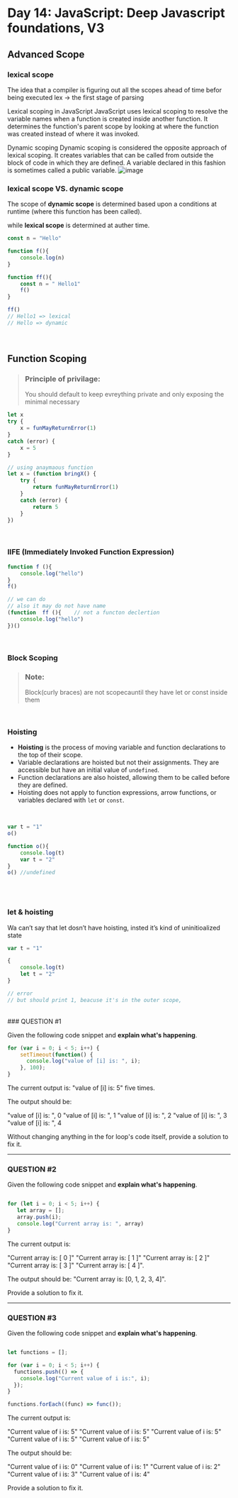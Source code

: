 # Day 14: JavaScript: Deep Javascript foundations, V3

## Advanced Scope 

### lexical scope 

The idea that a compiler is figuring out all the scopes ahead of time befor being executed 
lex → the first stage of parsing

Lexical scoping in JavaScript
JavaScript uses lexical scoping to resolve the variable names when a function is created inside another function. It determines the function's parent scope by looking at where the function was created instead of where it was invoked.

Dynamic scoping
Dynamic scoping is considered the opposite approach of lexical scoping. It creates variables that can be called from outside the block of code in which they are defined. A variable declared in this fashion is sometimes called a public variable.
![image](https://github.com/AnwarMelhem/Mastering_JavaScript_in_20_Days/assets/97465642/d2fd2c0a-d56a-4f6f-b3b0-98078a51884b)

### lexical scope VS. dynamic scope 

The scope of **dynamic scope** is determined based upon a conditions at runtime (where this function has been called).

while **lexical scope** is determined at auther time.

```javaScript
const n = "Hello"

function f(){
    console.log(n)
}

function ff(){
    const n = " Hello1"
    f()
}

ff()
// Hello1 => lexical
// Hello => dynamic
```

<br>

## Function Scoping 

> ### Principle of privilage:
> You  should default to keep evreything private and only exposing the minimal necessary


```javaScript
let x
try {
    x = funMayReturnError(1)
}
catch (error) {
    x = 5
}

// using anaymaous function 
let x = (function bringX() {
    try {
        return funMayReturnError(1)
    }
    catch (error) {
        return 5
    }
})
```

<br>

### IIFE (Immediately Invoked Function Expression) 

```javaScript
function f (){
    console.log("hello")
}
f()

// we can do
// also it may do not have name
(function  ff (){    // not a functon declertion
    console.log("hello")
})()
```

<br>

### Block Scoping 


> ### Note:
> Block(curly braces) are not scopecauntil they have let or const inside them

<br>

### Hoisting 
- **Hoisting** is the process of moving variable and function declarations to the top of their scope.
- Variable declarations are hoisted but not their assignments. They are accessible but have an initial value of `undefined`.
- Function declarations are also hoisted, allowing them to be called before they are defined.
- Hoisting does not apply to function expressions, arrow functions, or variables declared with `let` or `const`.

<br>


```javaScript
var t = "1"
o()

function o(){
    console.log(t)
    var t = "2"
}
o() //undefined
```

   <br>
   <br>
   
### let & hoisting 
Wa can’t say that let dosn’t have hoisting, insted it’s kind of uninitioalized state

```javaScript
var t = "1"

{
    console.log(t)
    let t = "2"
}

// error
// but should print 1, beacuse it's in the outer scope, 
```

<br>
### QUESTION #1

Given the following code snippet and **explain what's happening**.

```javascript
for (var i = 0; i < 5; i++) {
    setTimeout(function() {
      console.log("value of [i] is: ", i);
    }, 100);
}
```

The current output is: "value of [i] is: 5" five times.

The output should be: 

"value of [i] is: ", 0 "value of [i] is: ", 1 "value of [i] is: ", 2 "value of
[i] is: ", 3 "value of [i] is: ", 4

Without changing anything in the for loop's code itself, provide a solution to
fix it.

-------------------------------------------------------------------

### QUESTION #2

Given the following code snippet and **explain what's happening**. 

```javascript

for (let i = 0; i < 5; i++) {
   let array = [];
   array.push(i);
   console.log("Current array is: ", array)
}

```

The current output is: 

"Current array is: [ 0 ]" "Current array is: [ 1 ]" "Current array is: [ 2 ]"
"Current array is: [ 3 ]" "Current array is: [ 4 ]".

The output should be: "Current array is: [0, 1, 2, 3, 4]".

Provide a solution to fix it. 

-------------------------------------------------------------------

### QUESTION #3

Given the following code snippet and **explain what's happening**. 

```javascript

let functions = [];

for (var i = 0; i < 5; i++) {
  functions.push(() => {
    console.log("Current value of i is:", i);
  });
}

functions.forEach((func) => func());

```

The current output is: 

"Current value of i is: 5" "Current value of i is: 5" "Current value of i is: 5"
"Current value of i is: 5" "Current value of i is: 5"

The output should be: 

"Current value of i is: 0" "Current value of i is: 1" "Current value of i is: 2"
"Current value of i is: 3" "Current value of i is: 4"

Provide a solution to fix it. 
